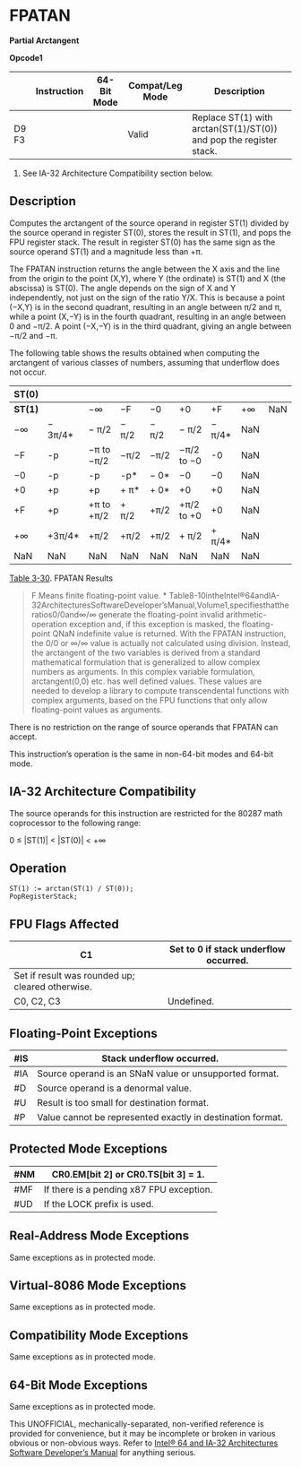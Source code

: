 # FPATAN

**Partial Arctangent**

**Opcode1**

|       | Instruction | 64-Bit Mode | Compat/Leg Mode | Description                                                        |
| ----- | ----------- | ----------- | --------------- | ------------------------------------------------------------------ |
| D9 F3 |             |             | Valid           | Replace ST(1) with arctan(ST(1)/ST(0)) and pop the register stack. |

1. See IA-32 Architecture Compatibility section below.

## Description

Computes the arctangent of the source operand in register ST(1) divided by the source operand in register ST(0), stores the result in ST(1), and pops the FPU register stack. The result in register ST(0) has the same sign as the source operand ST(1) and a magnitude less than +π.

The FPATAN instruction returns the angle between the X axis and the line from the origin to the point (X,Y), where Y (the ordinate) is ST(1) and X (the abscissa) is ST(0). The angle depends on the sign of X and Y independently, not just on the sign of the ratio Y/X. This is because a point (−X,Y) is in the second quadrant, resulting in an angle between π/2 and π, while a point (X,−Y) is in the fourth quadrant, resulting in an angle between 0 and −π/2. A point (−X,−Y) is in the third quadrant, giving an angle between −π/2 and −π.

The following table shows the results obtained when computing the arctangent of various classes of numbers, assuming that underflow does not occur.

| ST(0)     |          |            |       |       |            |         |     |     |
| --------- | -------- | ---------- | ----- | ----- | ---------- | ------- | --- | --- |
| **ST(1)** |          | −∞         | −F    | −0    | +0         | +F      | +∞  | NaN |
| −∞        | − 3π/4\* | − π/2      | − π/2 | − π/2 | − π/2      | − π/4\* | NaN |
| −F        | -p       | −π to −π/2 | −π/2  | −π/2  | −π/2 to −0 | -0      | NaN |
| −0        | -p       | -p         | -p\*  | − 0\* | −0         | −0      | NaN |
| +0        | +p       | +p         | + π\* | + 0\* | +0         | +0      | NaN |
| +F        | +p       | +π to +π/2 | + π/2 | +π/2  | +π/2 to +0 | +0      | NaN |
| +∞        | +3π/4\*  | +π/2       | +π/2  | +π/2  | + π/2      | + π/4\* | NaN |
| NaN       | NaN      | NaN        | NaN   | NaN   | NaN        | NaN     | NaN |

[Table 3-30](/x86/fpatan#tbl-3-30). FPATAN Results

> F Means finite floating-point value. \* Table8-10intheIntel®64andIA-32ArchitecturesSoftwareDeveloper’sManual,Volume1,specifiesthattheratios0/0and∞/∞ generate the floating-point invalid arithmetic-operation exception and, if this exception is masked, the floating-point QNaN indefinite value is returned. With the FPATAN instruction, the 0/0 or ∞/∞ value is actually not calculated using division. Instead, the arctangent of the two variables is derived from a standard mathematical formulation that is generalized to allow complex numbers as arguments. In this complex variable formulation, arctangent(0,0) etc. has well defined values. These values are needed to develop a library to compute transcendental functions with complex arguments, based on the FPU functions that only allow floating-point values as arguments.

There is no restriction on the range of source operands that FPATAN can accept.

This instruction’s operation is the same in non-64-bit modes and 64-bit mode.

## IA-32 Architecture Compatibility

The source operands for this instruction are restricted for the 80287 math coprocessor to the following range:

0 ≤ |ST(1)| < |ST(0)| < +∞

## Operation

```
ST(1) := arctan(ST(1) / ST(0));
PopRegisterStack;

```

## FPU Flags Affected

| C1                                               | Set to 0 if stack underflow occurred. |
| ------------------------------------------------ | ------------------------------------- |
| Set if result was rounded up; cleared otherwise. |
| C0, C2, C3                                       | Undefined.                            |

## Floating-Point Exceptions

| \#​IS | Stack underflow occurred.                                  |
| ----- | ---------------------------------------------------------- |
| \#​IA | Source operand is an SNaN value or unsupported format.     |
| #​D   | Source operand is a denormal value.                        |
| #​U   | Result is too small for destination format.                |
| #​P   | Value cannot be represented exactly in destination format. |

## Protected Mode Exceptions

| \#​NM  | CR0.EM[bit 2] or CR0.TS[bit 3] = 1.      |
| ------ | ---------------------------------------- |
| \#​​MF | If there is a pending x87 FPU exception. |
| #​​​UD | If the LOCK prefix is used.              |

## Real-Address Mode Exceptions

Same exceptions as in protected mode.

## Virtual-8086 Mode Exceptions

Same exceptions as in protected mode.

## Compatibility Mode Exceptions

Same exceptions as in protected mode.

## 64-Bit Mode Exceptions

Same exceptions as in protected mode.

This UNOFFICIAL, mechanically-separated, non-verified reference is provided for convenience, but it may be
incomplete or broken in various obvious or non-obvious
ways. Refer to [Intel® 64 and IA-32 Architectures Software Developer’s Manual](https://software.intel.com/en-us/download/intel-64-and-ia-32-architectures-sdm-combined-volumes-1-2a-2b-2c-2d-3a-3b-3c-3d-and-4) for anything serious.
